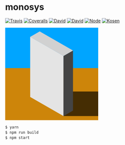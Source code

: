 # monosys
[![Travis](https://img.shields.io/travis/KimotoYanke/monosys.svg?style=flat-square)](https://travis-ci.org/KimotoYanke/monosys)
[![Coveralls](https://img.shields.io/coveralls/KimotoYanke/monosys.svg?style=flat-square)](https://coveralls.io/github/KimotoYanke/monosys)
[![David](https://img.shields.io/david/KimotoYanke/monosys.svg?style=flat-square)](https://david-dm.org/KimotoYanke/monosys)
[![David](https://img.shields.io/david/dev/KimotoYanke/monosys.svg?style=flat-square)](https://david-dm.org/KimotoYanke/monosys?type=dev)
[![Node](https://img.shields.io/badge/node-8.4.0-brightgreen.svg?style=flat-square)]()
[![Kosen](https://img.shields.io/badge/school-国立東京工業高等専門学校-blue.svg?style=flat-square)]()

<img src="https://raw.githubusercontent.com/KimotoYanke/monosys/master/public/images/icons/favicon.png" width="300px" align="center">

```sh
$ yarn
$ npm run build
$ npm start
```

